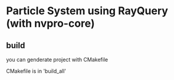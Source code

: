 # Particle System using RayQuery (with nvpro-core)
## build
you can genderate project with CMakefile

CMakefile  is in 'build_all'

